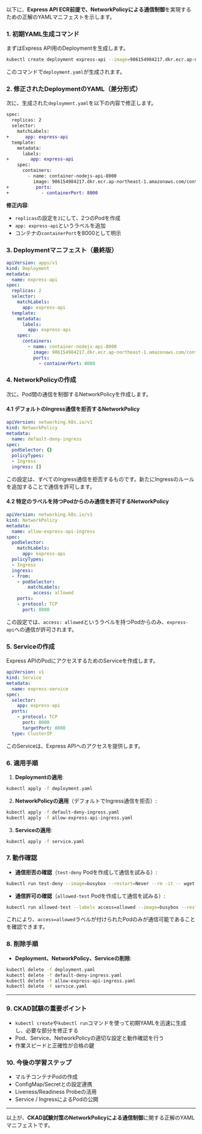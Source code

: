 以下に、**Express API ECR前提で、NetworkPolicyによる通信制御**を実現するための正解のYAMLマニフェストを示します。

### 1. **初期YAML生成コマンド**

まずはExpress API用のDeploymentを生成します。

```bash
kubectl create deployment express-api --image=986154984217.dkr.ecr.ap-northeast-1.amazonaws.com/container-nodejs-api-8000:v1.0.5 --dry-run=client -o yaml > deployment.yaml
```

このコマンドで`deployment.yaml`が生成されます。

### 2. **修正されたDeploymentのYAML（差分形式）**

次に、生成された`deployment.yaml`を以下の内容で修正します。

```diff
spec:
  replicas: 2
  selector:
    matchLabels:
+      app: express-api
  template:
    metadata:
      labels:
+        app: express-api
    spec:
      containers:
        - name: container-nodejs-api-8000
          image: 986154984217.dkr.ecr.ap-northeast-1.amazonaws.com/container-nodejs-api-8000:v1.0.5
+          ports:
+            - containerPort: 8000
```

**修正内容**:
- `replicas`の設定を`2`にして、2つのPodを作成
- `app: express-api`というラベルを追加
- コンテナの`containerPort`を8000として明示

### 3. **Deploymentマニフェスト（最終版）**

```yaml
apiVersion: apps/v1
kind: Deployment
metadata:
  name: express-api
spec:
  replicas: 2
  selector:
    matchLabels:
      app: express-api
  template:
    metadata:
      labels:
        app: express-api
    spec:
      containers:
        - name: container-nodejs-api-8000
          image: 986154984217.dkr.ecr.ap-northeast-1.amazonaws.com/container-nodejs-api-8000:v1.0.5
          ports:
            - containerPort: 8000
```

### 4. **NetworkPolicyの作成**

次に、Pod間の通信を制御するNetworkPolicyを作成します。

#### 4.1 **デフォルトのIngress通信を拒否するNetworkPolicy**

```yaml
apiVersion: networking.k8s.io/v1
kind: NetworkPolicy
metadata:
  name: default-deny-ingress
spec:
  podSelector: {}
  policyTypes:
  - Ingress
  ingress: []
```

この設定は、すべてのIngress通信を拒否するものです。新たにIngressのルールを追加することで通信を許可します。

#### 4.2 **特定のラベルを持つPodからのみ通信を許可するNetworkPolicy**

```yaml
apiVersion: networking.k8s.io/v1
kind: NetworkPolicy
metadata:
  name: allow-express-api-ingress
spec:
  podSelector:
    matchLabels:
      app: express-api
  policyTypes:
  - Ingress
  ingress:
  - from:
    - podSelector:
        matchLabels:
          access: allowed
    ports:
    - protocol: TCP
      port: 8000
```

この設定では、`access: allowed`というラベルを持つPodからのみ、`express-api`への通信が許可されます。

### 5. **Serviceの作成**

Express APIのPodにアクセスするためのServiceを作成します。

```yaml
apiVersion: v1
kind: Service
metadata:
  name: express-service
spec:
  selector:
    app: express-api
  ports:
    - protocol: TCP
      port: 8000
      targetPort: 8000
  type: ClusterIP
```

このServiceは、Express APIへのアクセスを提供します。

### 6. **適用手順**

1. **Deploymentの適用**:

```bash
kubectl apply -f deployment.yaml
```

2. **NetworkPolicyの適用**（デフォルトでIngress通信を拒否）:

```bash
kubectl apply -f default-deny-ingress.yaml
kubectl apply -f allow-express-api-ingress.yaml
```

3. **Serviceの適用**:

```bash
kubectl apply -f service.yaml
```

### 7. **動作確認**

- **通信拒否の確認**（`test-deny` Podを作成して通信を試みる）:

```bash
kubectl run test-deny --image=busybox --restart=Never --rm -it -- wget -qO- http://express-api:8000/posts
```

- **通信許可の確認**（`allowed-test` Podを作成して通信を試みる）:

```bash
kubectl run allowed-test --labels access=allowed --image=busybox --restart=Never --rm -it -- wget -qO- http://express-api:8000/posts
```

これにより、`access=allowed`ラベルが付けられたPodのみが通信可能であることを確認できます。

### 8. **削除手順**

- **Deployment、NetworkPolicy、Serviceの削除**:

```bash
kubectl delete -f deployment.yaml
kubectl delete -f default-deny-ingress.yaml
kubectl delete -f allow-express-api-ingress.yaml
kubectl delete -f service.yaml
```

---

### 9. **CKAD試験の重要ポイント**

- `kubectl create`や`kubectl run`コマンドを使って初期YAMLを迅速に生成し、必要な部分を修正する
- Pod、Service、NetworkPolicyの適切な設定と動作確認を行う
- 作業スピードと正確性が合格の鍵

### 10. **今後の学習ステップ**

- マルチコンテナPodの作成
- ConfigMap/Secretとの設定連携
- Liveness/Readiness Probeの活用
- Service / IngressによるPodの公開

---

以上が、**CKAD試験対策のNetworkPolicyによる通信制御**に関する正解のYAMLマニフェストです。